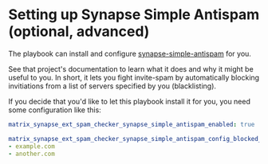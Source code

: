 # Setting up Synapse Simple Antispam (optional, advanced)

The playbook can install and configure [synapse-simple-antispam](https://github.com/t2bot/synapse-simple-antispam) for you.

See that project's documentation to learn what it does and why it might be useful to you.
In short, it lets you fight invite-spam by automatically blocking invitiations from a list of servers specified by you (blacklisting).

If you decide that you'd like to let this playbook install it for you, you need some configuration like this:

```yaml
matrix_synapse_ext_spam_checker_synapse_simple_antispam_enabled: true

matrix_synapse_ext_spam_checker_synapse_simple_antispam_config_blocked_homeservers:
- example.com
- another.com
```
